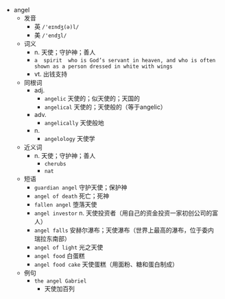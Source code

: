 - angel
  - 发音
    - 英 `/'eɪndʒ(ə)l/`
    - 美 `/'endʒl/`
  - 词义
    - n. 天使；守护神；善人
    - `a  spirit  who is God’s servant in heaven, and who is often shown as a person dressed in white with wings`
    - vt. 出钱支持
  - 同根词
    - adj.
      - `angelic` 天使的；似天使的；天国的
      - `angelical` 天使的；天使般的（等于angelic）
    - adv.
      - `angelically` 天使般地
    - n.
      - `angelology` 天使学
  - 近义词
    - n. 天使；守护神；善人
      - `cherubs`
      - `nat`
  - 短语
    - `guardian angel` 守护天使；保护神 
    - `angel of death` 死亡；死神 
    - `fallen angel` 堕落天使 
    - `angel investor` n. 天使投资者（用自己的资金投资一家初创公司的富人） 
    - `angel falls` 安赫尔瀑布；天使瀑布（世界上最高的瀑布，位于委内瑞拉东南部） 
    - `angel of light` 光之天使 
    - `angel food` 白蛋糕 
    - `angel food cake` 天使蛋糕（用面粉、糖和蛋白制成） 
  - 例句
    - `the angel Gabriel`
      - 天使加百列

